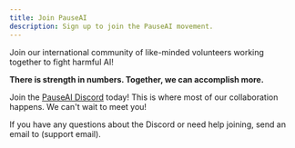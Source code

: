```yaml
---
title: Join PauseAI
description: Sign up to join the PauseAI movement.
---
```


Join our international community of like-minded volunteers working together to fight harmful AI!

**There is strength in numbers. Together, we can accomplish more.**

Join the [PauseAI Discord](https://discord.gg/2XXWXvErfA) today! This is where most of our collaboration happens. We can't wait to meet you! 

If you have any questions about the Discord or need help joining, send an email to (support email).
